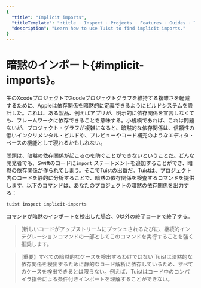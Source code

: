 ```yaml
---
{
  "title": "Implicit imports",
  "titleTemplate": ":title · Inspect · Projects · Features · Guides · Tuist",
  "description": "Learn how to use Tuist to find implicit imports."
}
---
```

# 暗黙のインポート{#implicit-imports}。

生のXcodeプロジェクトでXcodeプロジェクトグラフを維持する複雑さを軽減するために、Appleは依存関係を暗黙的に定義できるようにビルドシステムを設計した。これは、ある製品、例えばアプリが、明示的に依存関係を宣言しなくても、フレームワークに依存できることを意味する。小規模であれば、これは問題ないが、プロジェクト・グラフが複雑になると、暗黙的な依存関係は、信頼性の低いインクリメンタル・ビルドや、プレビューやコード補完のようなエディタ・ベースの機能として現れるかもしれない。

問題は、暗黙の依存関係が起こるのを防ぐことができないということだ。どんな開発者でも、Swiftのコードに`import`
ステートメントを追加することができ、暗黙の依存関係が作られてしまう。そこでTuistの出番だ。Tuistは、プロジェクト内のコードを静的に分析することで、暗黙の依存関係を検査するコマンドを提供します。以下のコマンドは、あなたのプロジェクトの暗黙の依存関係を出力する：

```bash
tuist inspect implicit-imports
```

コマンドが暗黙のインポートを検出した場合、0以外の終了コードで終了する。

> [新しいコードがアップストリームにプッシュされるたびに、<LocalizedLink href="/guides/features/automate/continuous-integration">継続的インテグレーション</LocalizedLink>コマンドの一部としてこのコマンドを実行することを強く推奨します。

> [重要】すべての暗黙的なケースを検出するわけではない
> Tuistは暗黙的な依存関係を検出するために静的なコード解析に依存しているため、すべてのケースを検出できるとは限らない。例えば、Tuistはコード中のコンパイラ指令による条件付きインポートを理解することができない。
